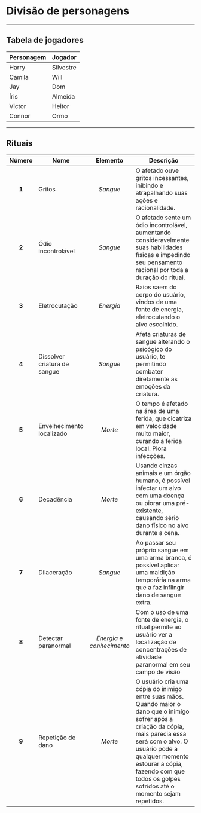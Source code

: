 # Divisão de personagens

---

## Tabela de jogadores

| Personagem | Jogador   |
| ---------- | --------- |
| Harry      | Silvestre |
| Camila     | Will      |
| Jay        | Dom       |
| Íris       | Almeida   |
| Victor     | Heitor    |
| Connor     | Ormo      |

---

## Rituais

| Número | Nome                         |          Elemento          | Descrição                                                                                                                                                                                                                                                                             |
| :----: | ---------------------------- | :------------------------: | ------------------------------------------------------------------------------------------------------------------------------------------------------------------------------------------------------------------------------------------------------------------------------------- |
| **1**  | Gritos                       |          *Sangue*          | O afetado ouve gritos incessantes, inibindo e atrapalhando suas ações e racionalidade.                                                                                                                                                                                                |
| **2**  | Ódio incontrolável           |          *Sangue*          | O afetado sente um ódio incontrolável, aumentando consideravelmente suas habilidades físicas e impedindo seu pensamento racional por toda a duração do ritual.                                                                                                                        |
| **3**  | Eletrocutação                |         *Energia*          | Raios saem do corpo do usuário, vindos de uma fonte de energia, eletrocutando o alvo escolhido.                                                                                                                                                                                       |
| **4**  | Dissolver criatura de sangue |          *Sangue*          | Afeta criaturas de sangue alterando o psicógico do usuário, te permitindo combater diretamente as emoções da criatura.                                                                                                                                                                |
| **5**  | Envelhecimento localizado    |          *Morte*           | O tempo é afetado na área de uma ferida, que cicatriza em velocidade muito maior, curando a ferida local. Piora infecções.                                                                                                                                                            |
| **6**  | Decadência                   |          *Morte*           | Usando cinzas animais e um órgão humano, é possível infectar um alvo com uma doença ou piorar uma pré-existente, causando sério dano físico no alvo durante a cena.                                                                                                                   |
| **7**  | Dilaceração                  |          *Sangue*          | Ao passar seu próprio sangue em uma arma branca, é possível aplicar uma maldição temporária na arma que a faz inflingir dano de sangue extra.                                                                                                                                         |
| **8**  | Detectar paranormal          | *Energia* e *conhecimento* | Com o uso de uma fonte de energia, o ritual permite ao usuário ver a localização de concentrações de atividade paranormal em seu campo de visão                                                                                                                                       |
| **9**  | Repetição de dano            |          *Morte*           | O usuário cria uma cópia do inimigo entre suas mãos. Quando maior o dano que o inimigo sofrer após a criação da cópia, mais parecia essa será com o alvo. O usuário pode a qualquer momento estourar a cópia, fazendo com que todos os golpes sofridos até o momento sejam repetidos. |